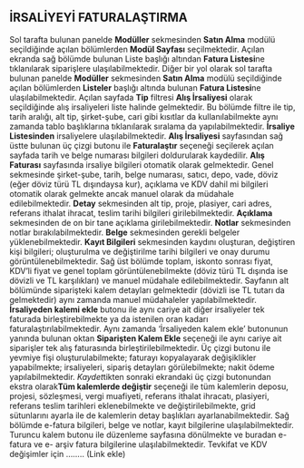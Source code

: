 ## İRSALİYEYİ FATURALAŞTIRMA 
Sol tarafta bulunan panelde **Modüller** sekmesinden **Satın Alma** modülü seçildiğinde açılan bölümlerden **Modül Sayfası** seçilmektedir. Açılan ekranda sağ bölümde bulunan Liste başlığı altından **Fatura Listesi**ne tıklanılarak siparişlere ulaşılabilmektedir. Diğer bir yol olarak sol tarafta bulunan panelde **Modüller** sekmesinden **Satın Alma** modülü seçildiğinde açılan bölümlerden **Listeler** başlığı altında bulunan **Fatura Listesi**ne ulaşılabilmektedir. Açılan sayfada **Tip** filtresi **Alış İrsaliyesi** olarak seçildiğinde alış irsaliyeleri liste halinde gelmektedir. Bu bölümde filtre ile tip, tarih aralığı, alt tip, şirket-şube, cari gibi kısıtlar da kullanılabilmekte aynı zamanda tablo başlıklarına tıklanılarak sıralama da yapılabilmektedir. **İrsaliye Listesinden** irsaliyelere ulaşılabilmektedir. **Alış İrsaliyesi** sayfasından sağ üstte bulunan üç çizgi butonu ile **Faturalaştır** seçeneği seçilerek açılan sayfada tarih ve belge numarası bilgileri doldurularak kaydedilir. **Alış Faturası** sayfasında irsaliye bilgileri otomatik olarak gelmektedir. Genel sekmesinde şirket-şube, tarih, belge numarası, satıcı, depo, vade, döviz (eğer döviz türü TL dışındaysa kur), açıklama ve KDV dahil mi bilgileri otomatik olarak gelmekte ancak manuel olarak da müdahale edilebilmektedir. **Detay** sekmesinden alt tip, proje, plasiyer, cari adres, referans ithalat ihracat, teslim tarihi bilgileri girilebilmektedir. **Açıklama** sekmesinden de on bir tane açıklama girilebilmektedir. **Notlar** sekmesinden notlar bırakılabilmektedir. **Belge** sekmesinden gerekli belgeler yüklenebilmektedir. **Kayıt Bilgileri** sekmesinden kaydını oluşturan, değiştiren kişi bilgileri; oluşturulma ve değiştirilme tarihi bilgileri ve onay durumu görüntülenebilmektedir. Sağ üst bölümde toplam, iskonto sonrası fiyat, KDV’li fiyat ve genel toplam görüntülenebilmekte (döviz türü TL dışında ise dövizli ve TL karşılıkları) ve manuel müdahale edilebilmektedir. Sayfanın alt bölümünde siparişteki kalem detayları gelmektedir (dövizli ise TL tutarı da gelmektedir) aynı zamanda manuel müdahaleler yapılabilmektedir. **İrsaliyeden kalemi ekle** butonu ile aynı cariye ait diğer irsaliyeler tek faturada birleştirebilmekte ya da istenilen oran kadarı faturalaştırılabilmektedir. Aynı zamanda ‘İrsaliyeden kalem ekle’ butonunun yanında bulunan oktan **Siparişten Kalem Ekle** seçeneği ile aynı cariye ait siparişler tek alış faturasında birleştirilebilmektedir. Üç çizgi butonu ile yevmiye fişi oluşturulabilmekte; faturayı kopyalayarak değişiklikler yapabilmekte; irsaliyeleri, sipariş detayları görülebilmekte; nakit ödeme yapılabilmektedir. *Kaydet*tikten sonraki ekrandaki üç çizgi butonundan ekstra olarak**Tüm kalemlerde değiştir** seçeneği ile tüm kalemlerin deposu, projesi, sözleşmesi, vergi muafiyeti, referans ithalat ihracatı, plasiyeri, referans teslim tarihleri eklenebilmekte ve değiştirilebilmekte, grid sütunlarını ayarla ile de kalemlerin detay başlıkları ayarlanabilmektedir. Sağ bölümde e-fatura bilgileri, belge ve notlar, kayıt bilgilerine ulaşılabilmektedir. Turuncu kalem butonu ile düzenleme sayfasına dönülmekte ve buradan e-fatura ve e- arşiv fatura bilgilerine ulaşılabilmektedir. Tevkifat ve KDV değişimler için …….. (Link ekle)
